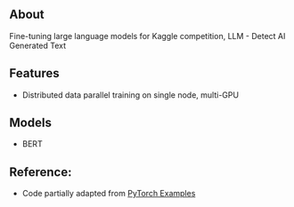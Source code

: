 ## About
Fine-tuning large language models for Kaggle competition, LLM - Detect AI Generated Text

## Features
* Distributed data parallel training on single node, multi-GPU
## Models
* BERT
## Reference:
* Code partially adapted from [PyTorch Examples](https://github.com/pytorch/examples/tree/main/distributed/ddp-tutorial-series)
